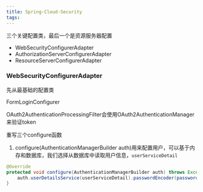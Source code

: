 ```yaml
---
title: Spring-Cloud-Security
tags:
---
```


三个关键配置类，最后一个是资源服务器配置

- WebSecurityConfigurerAdapter
- AuthorizationServerConfigurerAdapter
- ResourceServerConfigurerAdapter

### WebSecurityConfigurerAdapter

先从最基础的配置类

FormLoginConfigurer

OAuth2AuthenticationProcessingFilter会使用OAuth2AuthenticationManager来验证token

重写三个configure函数

1. configure(AuthenticationManagerBuilder auth)用来配置用户，可以基于内存和数据库，我们选择从数据库中读取用户信息，`userServiceDetail`

```java
@Override
protected void configure(AuthenticationManagerBuilder auth) throws Exception {
    auth.userDetailsService(userServiceDetail).passwordEncoder(passwordEncoder());
}
```

